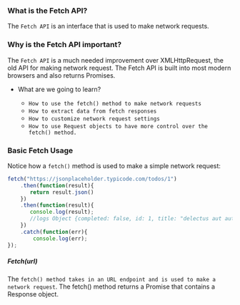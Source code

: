 
### What is the Fetch API?

The `Fetch API` is an interface that is used to make network requests.

### Why is the Fetch API important?

The `Fetch API` is a much needed improvement over XMLHttpRequest, the old API for making network request. The Fetch API is built into most modern browsers and also returns Promises.

+ What are we going to learn?

   + `How to use the fetch() method to make network requests`
   + `How to extract data from fetch responses`
   + `How to customize network request settings`
   + `How to use Request objects to have more control over the fetch() method.`
   
   
### Basic Fetch Usage

Notice how a `fetch()` method is used to make a simple network request:
```js
fetch("https://jsonplaceholder.typicode.com/todos/1")
    .then(function(result){
       return result.json()  
    })
    .then(function(result){
       console.log(result);
       //logs Object {completed: false, id: 1, title: "delectus aut autem", userId: 1}
    })
    .catch(function(err){
        console.log(err);
});
```
##### Fetch(url)

The `fetch() method takes in an URL endpoint and is used to make a network request`. The fetch() method returns a Promise that contains a Response object.

